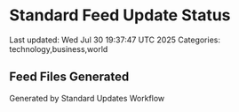 # Standard Feed Update Status
Last updated: Wed Jul 30 19:37:47 UTC 2025
Categories: technology,business,world

## Feed Files Generated

Generated by Standard Updates Workflow
